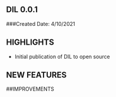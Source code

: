 DIL 0.0.1
--------------

###Created Date: 4/10/2021

## HIGHLIGHTS
* Initial publication of DIL to open source

## NEW FEATURES

##IMPROVEMENTS
